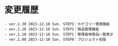 # 変更履歴

	- ver.1.30 2023-12-10 Sun. STEP3：カテゴリー管理機能
	- ver.1.20 2023-12-10 Sun. STEP2：商品管理機能
	- ver.1.10 2023-12-10 Sun. STEP1：管理者用商品一覧表示
	- ver.1.00 2023-12-10 Sun. STEP0：プロジェクト初版
